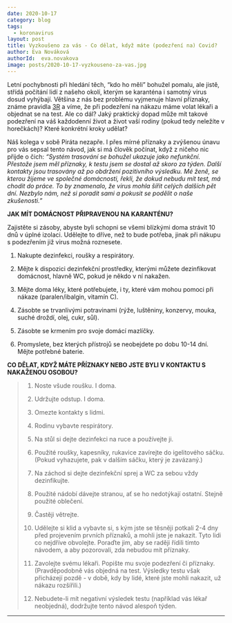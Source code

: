 ```yaml
---
date: 2020-10-17
category: blog
tags:
  - koronavirus
layout: post
title: Vyzkoušeno za vás - Co dělat, když máte (podezření na) Covid?
author: Eva Nováková
authorId:  eva.novakova
image: posts/2020-10-17-vyzkouseno-za-vas.jpg
---
```


Letní pochybnosti při hledání těch, “kdo ho měli” bohužel pomalu, ale jistě, střídá počítání lidí z našeho okolí, kterým se karanténa i samotný virus dosud vyhýbají. Většina z nás bez problému vyjmenuje hlavní příznaky, známe pravidla [3R](https://koronavirus.mzcr.cz/wp-content/uploads/2020/09/letak-3R.pdf) a víme, že při podezření na nákazu máme volat lékaři a objednat se na test. Ale co dál? Jaký praktický dopad může mít takové podezření na váš každodenní život a život vaší rodiny (pokud tedy neležíte v horečkách)? Které konkrétní kroky udělat?

Náš kolega v sobě Piráta nezapře. I přes mírné příznaky a zvýšenou únavu pro vás sepsal tento návod, jak si má člověk počínat, když z ničeho nic přijde o čich: *“Systém trasování se bohužel ukazuje jako nefunkční. Přestože jsem měl příznaky, k testu jsem se dostal až skoro za týden. Další kontakty jsou trasovány až po obdržení pozitivního výsledku. Mé ženě, se kterou žijeme ve společné domácnosti, řekli, že dokud nebudu mít test, má chodit do práce. To by znamenalo, že virus mohla šířit celých dalších pět dní. Nezbylo nám, než si poradit sami a pokusit se podělit o naše zkušenosti.”*

**JAK MÍT DOMÁCNOST PŘIPRAVENOU NA KARANTÉNU?**

Zajistěte si zásoby, abyste byli schopni se všemi blízkými doma strávit 10 dnů v úplné izolaci. Udělejte to dříve, než to bude potřeba, jinak při nákupu s podezřením již virus možná roznesete.
	
1. 	Nakupte dezinfekci, roušky a respirátory.

2. 	Mějte k dispozici dezinfekční prostředky, kterými můžete dezinfikovat domácnost, hlavně WC, pokud je někdo v ní nakažen.

3. 	Mějte doma léky, které potřebujete, i ty, které vám mohou pomoci při nákaze (paralen/ibalgin, vitamín C).

4. 	Zásobte se trvanlivými potravinami (rýže, luštěniny, konzervy, mouka, suché droždí, olej, cukr, sůl).

5. 	Zásobte se krmením pro svoje domácí mazlíčky.

6. 	Promyslete, bez kterých přístrojů se neobejdete po dobu 10-14 dní. Mějte potřebné baterie.

**CO DĚLAT, KDYŽ MÁTE PŘÍZNAKY NEBO JSTE BYLI V KONTAKTU S NAKAŽENOU OSOBOU?**

> 1. 	Noste všude roušku. I doma.
>
> 2. 	Udržujte odstup. I doma.
>
> 3. 	Omezte kontakty s lidmi.
>
> 4. 	Rodinu vybavte respirátory.
>
> 5. 	Na stůl si dejte dezinfekci na ruce a používejte ji.
>
> 6. 	Použité roušky, kapesníky, rukavice zavírejte do igelitového sáčku. (Pokud vyhazujete, pak v dalším sáčku, který je zavázaný.)
>
> 7. 	Na záchod si dejte dezinfekční sprej a WC za sebou vždy dezinfikujte.
>
> 8. 	Použité nádobí dávejte stranou, ať se ho nedotýkají ostatní. Stejně použité oblečení.
>
> 9. 	Častěji větrejte.
>
> 10. 	Udělejte si klid a vybavte si, s kým jste se těsněji potkali 2-4 dny před projevením prvních příznaků, a mohli jste je nakazit. Tyto lidi co nejdříve obvolejte. Poraďte jim, aby se raději řídili tímto návodem, a aby pozorovali, zda nebudou mít příznaky.
>
> 11. 	Zavolejte svému lékaři. Popište mu svoje podezření či příznaky. (Pravděpodobně vás objedná na test. Výsledky testu však přicházejí pozdě - v době, kdy by lidé, které jste mohli nakazit, už nákazu rozšířili.)
>
> 12. 	Nebudete-li mít negativní výsledek testu (například vás lékař neobjedná), dodržujte tento návod alespoň týden.

---
